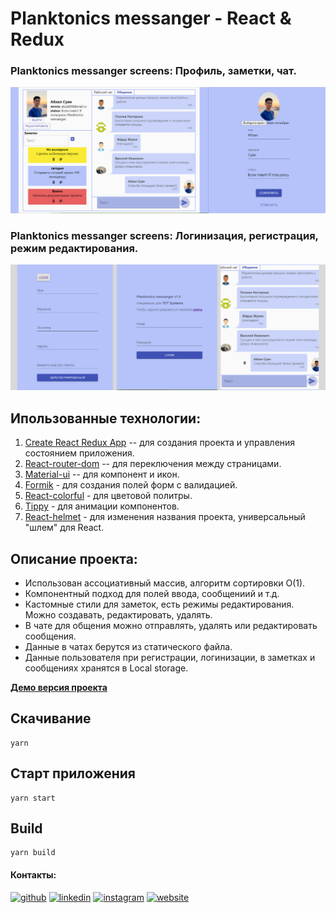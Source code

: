 # Planktonics messanger - React & Redux

### Planktonics messanger screens: Профиль, заметки, чат.

<img src="./src/assets/banner1.png" />

### Planktonics messanger screens: Логинизация, регистрация, режим редактирования.

<img src="./src/assets/banner2.png" />

## Ипользованные технологии:

1. [Create React Redux App](https://github.com/reduxjs/cra-template-redux) -- для создания проекта и управления состоянием приложения.
2. [React-router-dom](https://reactrouter.com) -- для переключения между страницами.
3. [Material-ui](https://github.com/mui-org/material-ui) -- для компонент и икон.
4. [Formik](https://formik.org) - для создания полей форм с валидацией.
5. [React-colorful](https://github.com/omgovich/react-colorful) - для цветовой политры.
6. [Tippy](https://atomiks.github.io/tippyjs) - для анимации компонентов.
7. [React-helmet](https://github.com/nfl/react-helmet) - для изменения названия проекта, универсальный "шлем" для React.

## Описание проекта:

- Использован ассоциативный массив, алгоритм сортировки О(1).
- Компонентный подход для полей ввода, сообщениий и т.д.
- Кастомные стили для заметок, есть режимы редактирования. Можно создавать, редактировать, удалять.
- В чате для общения можно отправлять, удалять или редактировать сообщения.
- Данные в чатах берутся из статического файла.
- Данные пользователя при регистрации, логинизации, в заметках и сообщениях хранятся в Local storage.

**[Демо версия проекта](https://hj-abzal.github.io/TOT-Systems-network)**

## Скачивание

```
yarn
```

## Старт приложения

```
yarn start
```

## Build

```
yarn build
```

#### Контакты:

[<img src='https://cdn.jsdelivr.net/npm/simple-icons@3.0.1/icons/github.svg' alt='github' height='40'>](https://github.com/https://github.com/hj-abzal) [<img src='https://cdn.jsdelivr.net/npm/simple-icons@3.0.1/icons/linkedin.svg' alt='linkedin' height='40'>](https://www.linkedin.com/in/https://www.linkedin.com/in/abzal-suan//) [<img src='https://cdn.jsdelivr.net/npm/simple-icons@3.0.1/icons/instagram.svg' alt='instagram' height='40'>](https://www.instagram.com/https://www.instagram.com/hj_abzal//) [<img src='https://cdn.jsdelivr.net/npm/simple-icons@3.0.1/icons/icloud.svg' alt='website' height='40'>](https://hyojeong-abzal.github.io/my-portfolio/)

